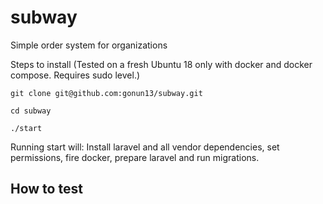 # subway
Simple order system for organizations

Steps to install
(Tested on a fresh Ubuntu 18 only with docker and docker compose. Requires sudo level.)
```
git clone git@github.com:gonun13/subway.git

cd subway

./start
```

Running start will: 
Install laravel and all vendor dependencies, set permissions, fire docker, prepare laravel and run migrations.

## How to test


